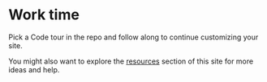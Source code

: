 # Work time

Pick a Code tour in the repo and follow along to continue customizing your site. 

You might also want to explore the [resources](resource/index.md) section of this site for more ideas and help. 

